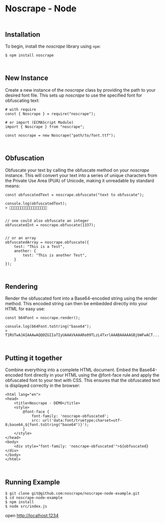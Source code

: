# Noscrape - Node

## <br> Installation

To begin, install the *noscrape* library using `npm`:

    $ npm install noscrape

## <br> New Instance

Create a new instance of the *noscrape* class by providing the path to your desired font file. This sets up *noscrape*
to use the specified font for obfuscating text:

    # with require
    const { Noscrape } = require("noscrape");

    # or import (ECMAScript Module)
    import { Noscrape } from "noscrape";

    const noscrape = new Noscrape("path/to/font.ttf");

## <br> Obfuscation

Obfuscate your text by calling the obfuscate method on your *noscrape* instance. This will convert your text into a
series of unique characters from the Private Use Area (PUA) of Unicode, making it unreadable by standard means:

    const obfuscatedText = noscrape.obfuscate("text to obfuscate");

    console.log(obfuscatedText);
    > 


    // one could also obfuscate an integer
    obfuscatedInt = noscrape.obfuscate(1337);


    // or an array
    obfuscatedArray = noscrape.obfuscate({
        test: "This is a Test",
        another: {
            test: "This is another Test",
        }
    });

## <br> Rendering

Render the obfuscated font into a Base64-encoded string using the render method. This encoded string can then be
embedded directly into your HTML for easy use:

    const b64Font = noscrape.render();

    console.log(b64Font.toString("base64");
    > T1RUTwAJAIAAAwAQQ0ZGIIaTIyUAAAVkAAARe09TLzL4TxrlAAABAAAAAGBjbWFwACT...

## <br> Putting it together

Combine everything into a complete HTML document. Embed the Base64-encoded font directly in your HTML using the
@font-face rule and apply the obfuscated font to your text with CSS. This ensures that the obfuscated text is displayed
correctly in the browser:

    <html lang="en">
    <head>
        <title>Noscrape - DEMO</title>
        <style>
            @font-face {
                font-family: 'noscrape-obfuscated';
                src: url('data:font/truetype;charset=utf-8;base64,${font.toString("base64")}');
            }
        </style>
    </head>
    <body>
        <div style="font-family: 'noscrape-obfuscated'">${obfuscated}</div>
    </body>
    </html>

## <br> Running Example


    $ git clone git@github.com:noscrape/noscrape-node-example.git
    $ cd noscrape-node-example
    $ npm install
    $ node src/index.js

open [http://localhost:1234](http://localhost:1234)
